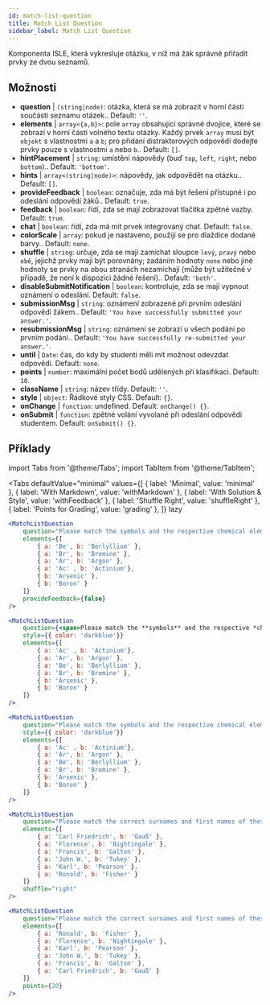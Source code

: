 ```yaml
---
id: match-list-question 
title: Match List Question
sidebar_label: Match List Question
---
```


Komponenta ISLE, která vykresluje otázku, v níž má žák správně přiřadit prvky ze dvou seznamů.

## Možnosti

* __question__ | `(string|node)`: otázka, která se má zobrazit v horní části součásti seznamu otázek.. Default: `''`.
* __elements__ | `array<{a,b}>`: pole `array` obsahující správné dvojice, které se zobrazí v horní části volného textu otázky. Každý prvek `array` musí být `objekt` s vlastnostmi `a` a `b`; pro přidání distraktorových odpovědí dodejte prvky pouze s vlastnostmi `a` nebo `b`.. Default: `[]`.
* __hintPlacement__ | `string`: umístění nápovědy (buď `top`, `left`, `right`, nebo `bottom`).. Default: `'bottom'`.
* __hints__ | `array<(string|node)>`: nápovědy, jak odpovědět na otázku.. Default: `[]`.
* __provideFeedback__ | `boolean`: označuje, zda má být řešení přístupné i po odeslání odpovědí žáků.. Default: `true`.
* __feedback__ | `boolean`: řídí, zda se mají zobrazovat tlačítka zpětné vazby. Default: `true`.
* __chat__ | `boolean`: řídí, zda má mít prvek integrovaný chat. Default: `false`.
* __colorScale__ | `array`: pokud je nastaveno, použijí se pro dlaždice dodané barvy.. Default: `none`.
* __shuffle__ | `string`: určuje, zda se mají zamíchat sloupce `levý`, `pravý` nebo `obě`, jejichž prvky mají být porovnány; zadáním hodnoty `none` nebo jiné hodnoty se prvky na obou stranách nezamíchají (může být užitečné v případě, že není k dispozici žádné řešení).. Default: `'both'`.
* __disableSubmitNotification__ | `boolean`: kontroluje, zda se mají vypnout oznámení o odeslání. Default: `false`.
* __submissionMsg__ | `string`: oznámení zobrazené při prvním odeslání odpovědi žákem.. Default: `'You have successfully submitted your answer.'`.
* __resubmissionMsg__ | `string`: oznámení se zobrazí u všech podání po prvním podání.. Default: `'You have successfully re-submitted your answer.'`.
* __until__ | `Date`: čas, do kdy by studenti měli mít možnost odevzdat odpovědi. Default: `none`.
* __points__ | `number`: maximální počet bodů udělených při klasifikaci. Default: `10`.
* __className__ | `string`: název třídy. Default: `''`.
* __style__ | `object`: Řádkové styly CSS. Default: `{}`.
* __onChange__ | `function`: undefined. Default: `onChange() {}`.
* __onSubmit__ | `function`: zpětné volání vyvolané při odeslání odpovědi studentem. Default: `onSubmit() {}`.


## Příklady

import Tabs from '@theme/Tabs';
import TabItem from '@theme/TabItem';

<Tabs
    defaultValue="minimal"
    values={[
        { label: 'Minimal', value: 'minimal' },
        { label: 'With Markdown', value: 'withMarkdown' },
        { label: 'With Solution & Style', value: 'withFeedback' },
        { label: 'Shuffle Right', value: 'shuffleRight' },
        { label: 'Points for Grading', value: 'grading' },
    ]}
    lazy
>

<TabItem value="minimal">

```jsx live
<MatchListQuestion
    question="Please match the symbols and the respective chemical element."
    elements={[
        { a: 'Be', b: 'Berlyllium' },
        { a: 'Br', b: 'Bromine' },
        { a: 'Ar', b: 'Argon' },
        { a: 'Ac' , b: 'Actinium'},
        { b: 'Arsenic' },
        { b: 'Boron' }
    ]}
    provideFeedback={false}
/>
```
</TabItem>

<TabItem value="withMarkdown">

```jsx live
<MatchListQuestion
    question={<span>Please match the **symbols** and the respective *chemical* element.</span>}
    style={{ color: 'darkblue'}}
    elements={[
        { a: 'Ac' , b: 'Actinium'},
        { a: 'Ar', b: 'Argon' },
        { a: 'Be', b: 'Berlyllium' },
        { a: 'Br', b: 'Bromine' },
        { b: 'Arsenic' },
        { b: 'Boron' }
    ]}
/>
```
</TabItem>

<TabItem value="withFeedback">

```jsx live
<MatchListQuestion
    question="Please match the symbols and the respective chemical element."
    style={{ color: 'darkblue'}}
    elements={[
        { a: 'Ac' , b: 'Actinium'},
        { a: 'Ar', b: 'Argon' },
        { a: 'Be', b: 'Berlyllium' },
        { a: 'Br', b: 'Bromine' },
        { b: 'Arsenic' },
        { b: 'Boron' }
    ]}
/>
```
</TabItem>

<TabItem value="shuffleRight">

```jsx live
<MatchListQuestion
    question="Please match the correct surnames and first names of these statisticians."
    elements={[
        { a: 'Carl Friedrich', b: 'Gauß' },
        { a: 'Florence', b: 'Nightingale' },
        { a: 'Francis', b: 'Galton' },
        { a: 'John W.', b: 'Tukey' },
        { a: 'Karl', b: 'Pearson' },
        { a: 'Ronald', b: 'Fisher' }
    ]}
    shuffle="right"
/>
```
</TabItem>

<TabItem value="grading">

```jsx live
<MatchListQuestion
    question="Please match the correct surnames and first names of these statisticians."
    elements={[
        { a: 'Ronald', b: 'Fisher' },
        { a: 'Florence', b: 'Nightingale' },
        { a: 'Karl', b: 'Pearson' },
        { a: 'John W.', b: 'Tukey' },
        { a: 'Francis', b: 'Galton' },
        { a: 'Carl Friedrich', b: 'Gauß' }
    ]}
    points={20}
/>
```
</TabItem>

</Tabs>
